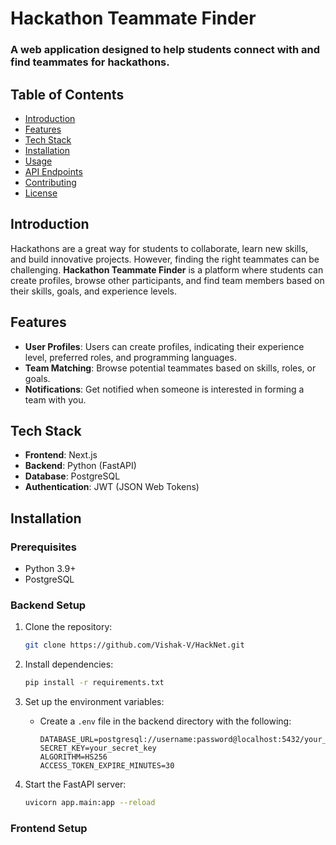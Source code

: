# Hackathon Teammate Finder

### A web application designed to help students connect with and find teammates for hackathons.

## Table of Contents
- [Introduction](#introduction)
- [Features](#features)
- [Tech Stack](#tech-stack)
- [Installation](#installation)
- [Usage](#usage)
- [API Endpoints](#api-endpoints)
- [Contributing](#contributing)
- [License](#license)

## Introduction
Hackathons are a great way for students to collaborate, learn new skills, and build innovative projects. However, finding the right teammates can be challenging. **Hackathon Teammate Finder** is a platform where students can create profiles, browse other participants, and find team members based on their skills, goals, and experience levels.

## Features
- **User Profiles**: Users can create profiles, indicating their experience level, preferred roles, and programming languages.
- **Team Matching**: Browse potential teammates based on skills, roles, or goals.
- **Notifications**: Get notified when someone is interested in forming a team with you.

## Tech Stack
- **Frontend**: Next.js
- **Backend**: Python (FastAPI)
- **Database**: PostgreSQL
- **Authentication**: JWT (JSON Web Tokens)


## Installation

### Prerequisites
- Python 3.9+
- PostgreSQL


### Backend Setup
1. Clone the repository:
    ```bash
    git clone https://github.com/Vishak-V/HackNet.git
    ```

2. Install dependencies:
    ```bash
    pip install -r requirements.txt
    ```

3. Set up the environment variables:
    - Create a `.env` file in the backend directory with the following:
      ```
      DATABASE_URL=postgresql://username:password@localhost:5432/your_db
      SECRET_KEY=your_secret_key
      ALGORITHM=HS256
      ACCESS_TOKEN_EXPIRE_MINUTES=30
      ```


5. Start the FastAPI server:
    ```bash
    uvicorn app.main:app --reload
    ```

### Frontend Setup
